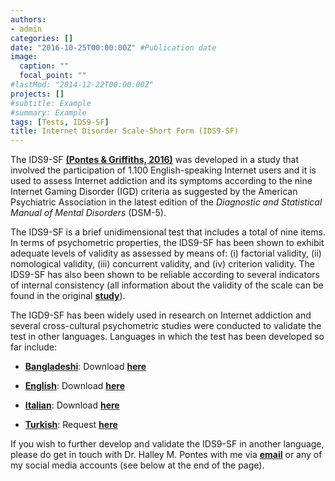 ```yaml
---
authors:
- admin
categories: []
date: "2016-10-25T00:00:00Z" #Publication date
image:
  caption: ""
  focal_point: ""
#lastMod: "2014-12-22T00:00:00Z"
projects: []
#subtitle: Example
#summary: Example
tags: [Tests, IDS9-SF]
title: Internet Disorder Scale-Short Form (IDS9-SF)
---
```

The IDS9-SF **[(Pontes & Griffiths, 2016)](https://doi.org/10.15805/addicta.2016.3.0102)** was developed in a study that involved the participation of 1.100 English-speaking Internet users and it is used to assess Internet addiction and its symptoms according to the nine Internet Gaming Disorder (IGD) criteria as suggested by the American Psychiatric Association in the latest edition of the _Diagnostic and Statistical Manual of Mental Disorders_ (DSM-5).

The IDS9-SF is a brief unidimensional test that includes a total of nine items. In terms of psychometric properties, the IDS9-SF has been shown to exhibit adequate levels of validity as assessed by means of: (i) factorial validity, (ii) nomological validity, (iii) concurrent validity, and (iv) criterion validity. The IDS9-SF has also been shown to be reliable according to several indicators of internal consistency (all information about the validity of the scale can be found in the original **[study](https://doi.org/10.15805/addicta.2016.3.0102)**).

The IGD9-SF has been widely used in research on Internet addiction and several cross-cultural psychometric studies were conducted to validate the test in other languages. Languages in which the test has been developed so far include:

* **[Bangladeshi](https://doi.org/10.1080/10550887.2020.1799134)**: Download **[here](https://drive.proton.me/urls/532WRZZDPG#WdEY8x3S7gmy)**

* **[English](https://doi.org/10.15805/addicta.2016.3.0102)**: Download **[here](https://drive.proton.me/urls/285ECQSKMG#eUCuwNGVcQpK)**

* **[Italian](https://doi.org/10.1007/s11469-020-00279-z)**: Download **[here](https://drive.proton.me/urls/W7M93C780R#RrahwRuEDLe3)**

* **[Turkish](https://doi.org/10.22122/ahj.v11i4.247)**: Request **[here](mailto:abdulbari.bener@istanbul.edu.tr)**

If you wish to further develop and validate the IDS9-SF in another language, please do get in touch with Dr. Halley M. Pontes with me via **[email](mailto:contactme@halleypontes.com)** or any of my social media accounts (see below at the end of the page).